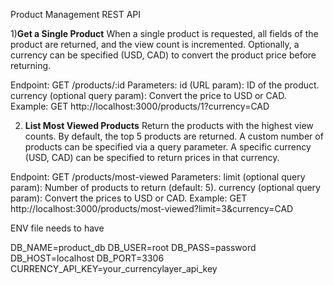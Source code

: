 Product Management REST API


1)**Get a Single Product**
When a single product is requested, all fields of the product are returned, and the view count is incremented.
Optionally, a currency can be specified (USD, CAD) to convert the product price before returning.

Endpoint: GET /products/:id
Parameters:
id (URL param): ID of the product.
currency (optional query param): Convert the price to USD or CAD.
Example:
GET http://localhost:3000/products/1?currency=CAD


2) **List Most Viewed Products**
Return the products with the highest view counts. By default, the top 5 products are returned.
A custom number of products can be specified via a query parameter.
A specific currency (USD, CAD) can be specified to return prices in that currency.

Endpoint: GET /products/most-viewed
Parameters:
limit (optional query param): Number of products to return (default: 5).
currency (optional query param): Convert the prices to USD or CAD.
Example:
GET http://localhost:3000/products/most-viewed?limit=3&currency=CAD


ENV file needs to have

DB_NAME=product_db
DB_USER=root
DB_PASS=password
DB_HOST=localhost
DB_PORT=3306
CURRENCY_API_KEY=your_currencylayer_api_key


